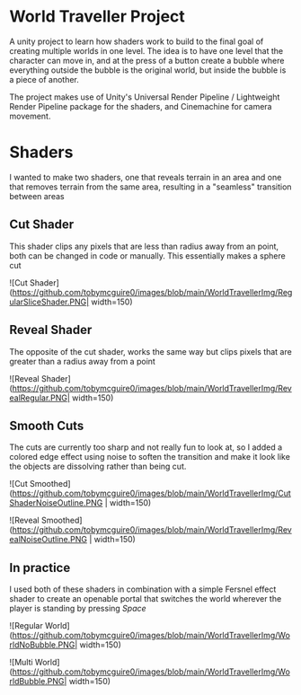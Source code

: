 # World Traveller Project
A unity project to learn how shaders work to build to the final goal of creating multiple worlds in one level. The idea is to have one level that the character can move in, and at the press of a button create a  bubble where everything outside the bubble is the original world, but inside the bubble is a piece of another.


The project makes use of Unity's Universal Render Pipeline / Lightweight Render Pipeline package for the shaders, and Cinemachine for camera movement.


# Shaders
I wanted to make two shaders, one that reveals terrain in an area and one that removes terrain from the same area, resulting in a "seamless" transition between areas

## Cut Shader
This shader clips any pixels that are less than radius away from an point, both can be changed in code or manually. This essentially makes a sphere cut

![Cut Shader](https://github.com/tobymcguire0/images/blob/main/WorldTravellerImg/RegularSliceShader.PNG| width=150)

## Reveal Shader
The opposite of the cut shader, works the same way but clips pixels that are greater than a radius away from a point

![Reveal Shader](https://github.com/tobymcguire0/images/blob/main/WorldTravellerImg/RevealRegular.PNG| width=150)

## Smooth Cuts
The cuts are currently too sharp and not really fun to look at, so I added a colored edge effect using noise to soften the transition and make it look like the objects are dissolving rather than being cut.

![Cut Smoothed](https://github.com/tobymcguire0/images/blob/main/WorldTravellerImg/CutShaderNoiseOutline.PNG | width=150)

![Reveal Smoothed](https://github.com/tobymcguire0/images/blob/main/WorldTravellerImg/RevealNoiseOutline.PNG | width=150)

## In practice
I used both of these shaders in combination with a simple Fersnel effect shader to create an openable portal that switches the world wherever the player is standing by pressing *Space*

![Regular World](https://github.com/tobymcguire0/images/blob/main/WorldTravellerImg/WorldNoBubble.PNG| width=150)

![Multi World](https://github.com/tobymcguire0/images/blob/main/WorldTravellerImg/WorldBubble.PNG| width=150)
